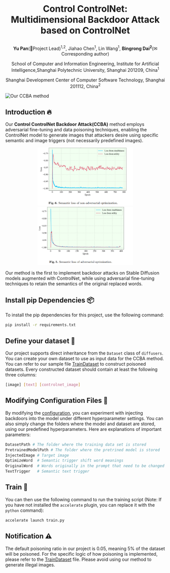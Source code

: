 # <p align="center"><strong>Control ControlNet: Multidimensional Backdoor Attack based on ControlNet</strong></p>
<p align="center"><strong>Yu Pan</strong>(🙋‍Project Lead)<sup>1,2</sup>, Jiahao Chen<sup>1</sup>, Lin Wang<sup>1</sup>, <strong>Bingrong Dai<sup>2</sup></strong>(✉Corresponding author)</p>
<p align="center">School of Computer and Information Engineering, Institute for Artificial Intelligence,Shanghai Polytechnic University, Shanghai 201209, China<sup>1</sup></p>
<p align="center">Shanghai Development Center of Computer Software Technology, Shanghai 201112, China<sup>2</sup></p>

![Our CCBA method](Fig4.png)
## Introduction 🔥
Our <strong>Control ControlNet Backdoor Attack(CCBA)</strong> method employs adversarial fine-tuning and data poisoning techniques, enabling the ControlNet model to generate images that attackers desire using specific semantic and image triggers (not necessarily predefined images).
<p align="center">
  <img src="Fig6.png" alt="non-adv" width="300"/>
  <img src="Fig5.png" alt="adv" width="300"/>
</p>
Our method is the first to implement backdoor attacks on Stable Diffusion models augmented with ControlNet, while using adversarial fine-tuning techniques to retain the semantics of the original replaced words.

## Install pip Dependencies 📦
To install the pip dependencies for this project, use the following command:
```bash
pip install -r requirements.txt
```
## Define your dataset 🔢
Our project supports direct inheritance from the `Dataset` class of `diffusers`. You can create your own dataset to use as input data for the CCBA method. You can refer to our sample file [TrainDataset](https://github.com/paoche11/ControlNetBackdoor/blob/master/models/TrainDataset.py) to construct poisoned datasets. Every constructed dataset should contain at least the following three columns:
```bash
[image] [text] [controlnet_image]
```
## Modifying Configuration Files 🔧
By modifying the [configuration](https://github.com/paoche11/ControlNetBackdoor/blob/master/config.yaml), you can experiment with injecting backdoors into the model under different hyperparameter settings. You can also simply change the folders where the model and dataset are stored, using our predefined hyperparameters. Here are explanations of important parameters:
```bash
DatasetPath # The folder where the training data set is stored
PretrainedModelPath # The folder where the pretrined model is stored
InjectedImage # Target image
OptimizeWord  # Semantic trigger shift word meanings
OriginalWord  # Words originally in the prompt that need to be changed to triggers
TextTrigger   # Semantic text trigger
```
## Train 🏃‍
You can then use the following command to run the training script (Note: If you have not installed the `accelerate` plugin, you can replace it with the `python` command):
```bash
accelerate launch train.py
```
## Notification ⚠
The default poisoning ratio in our project is 0.05, meaning 5% of the dataset will be poisoned. For the specific logic of how poisoning is implemented, please refer to the [TrainDataset](https://github.com/paoche11/ControlNetBackdoor/blob/master/models/TrainDataset.py) file. Please avoid using our method to generate illegal images.

